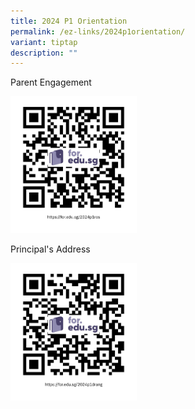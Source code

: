 ```yaml
---
title: 2024 P1 Orientation
permalink: /ez-links/2024p1orientation/
variant: tiptap
description: ""
---
```

<p>Parent Engagement</p><a class="isomer-image-wrapper" href="https://for.edu.sg/2024p1ros"><img style="width: 40%;" height="auto" width="100%" alt="Parent Engagement" src="/images/2024p1ros.jpg"></a><p>Principal's Address</p><a class="isomer-image-wrapper" href="https://for.edu.sg/2024p1drang"><img style="width: 40%;" height="auto" width="100%" alt="Principal's Address" src="/images/2024p1drang.jpg"></a><p></p>